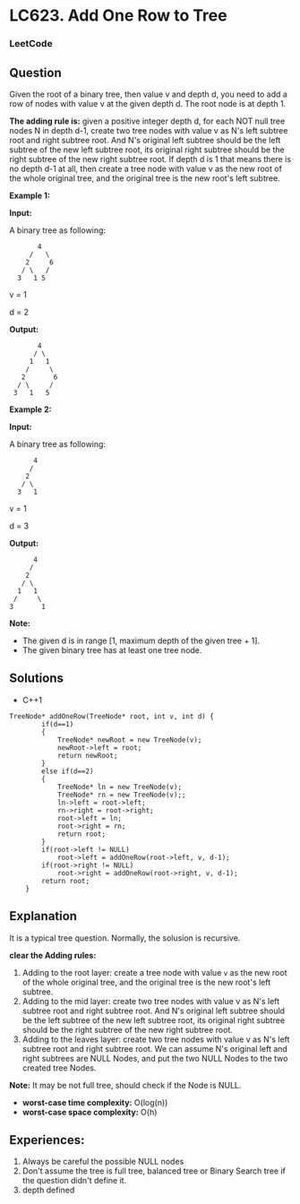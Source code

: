 # LC623. Add One Row to Tree

### LeetCode

## Question

Given the root of a binary tree, then value v and depth d, you need to add a row of nodes with value v at the given depth d. The root node is at depth 1.

**The adding rule is:** given a positive integer depth d, for each NOT null tree nodes N in depth d-1, create two tree nodes with value v as N's left subtree root and right subtree root. And N's original left subtree should be the left subtree of the new left subtree root, its original right subtree should be the right subtree of the new right subtree root. If depth d is 1 that means there is no depth d-1 at all, then create a tree node with value v as the new root of the whole original tree, and the original tree is the new root's left subtree.

**Example 1:**

**Input:** 

A binary tree as following:
```
       4
     /   \
    2     6
   / \   / 
  3   1 5   
```
v = 1

d = 2

**Output:** 
```
       4
      / \
     1   1
    /     \
   2       6
  / \     / 
 3   1   5   
```

**Example 2:**

**Input:** 

A binary tree as following:
```
      4
     /   
    2    
   / \   
  3   1    
```
v = 1

d = 3

**Output:** 
```
      4
     /   
    2
   / \    
  1   1
 /     \  
3       1
```

**Note:**

* The given d is in range [1, maximum depth of the given tree + 1].
* The given binary tree has at least one tree node.

## Solutions

* C++1
```
TreeNode* addOneRow(TreeNode* root, int v, int d) {
        if(d==1)
        {
            TreeNode* newRoot = new TreeNode(v);
            newRoot->left = root;
            return newRoot;
        }
        else if(d==2)
        {
            TreeNode* ln = new TreeNode(v);
            TreeNode* rn = new TreeNode(v);;
            ln->left = root->left;
            rn->right = root->right;
            root->left = ln;
            root->right = rn;
            return root;
        }
        if(root->left != NULL)
            root->left = addOneRow(root->left, v, d-1);
        if(root->right != NULL)
            root->right = addOneRow(root->right, v, d-1);
        return root;
    }
```

## Explanation

It is a typical tree question. Normally, the solusion is recursive.

**clear the Adding rules:**

1. Adding to the root layer: create a tree node with value `v` as the new root of the whole original tree, and the original tree is the new root's left subtree.
2. Adding to the mid layer: create two tree nodes with value v as N's left subtree root and right subtree root. And N's original left subtree should be the left subtree of the new left subtree root, its original right subtree should be the right subtree of the new right subtree root.
3. Adding to the leaves layer: create two tree nodes with value v as N's left subtree root and right subtree root. We can assume N's original left and right subtrees are NULL Nodes, and put the two NULL Nodes to the two created tree Nodes.

**Note:** It may be not full tree, should check if the Node is NULL.

* **worst-case time complexity:** O(log(n))
* **worst-case space complexity:** O(h)

## Experiences:

1. Always be careful the possible NULL nodes
2. Don't assume the tree is full tree, balanced tree or Binary Search tree if the question didn't define it.
3. depth defined 
